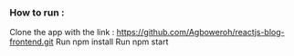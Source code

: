 ### How to run :
Clone the app with the link : https://github.com/Agboweroh/reactjs-blog-frontend.git
Run npm install 
Run npm start
